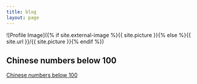 ```yaml
---
title: blog
layout: page
---
```

![Profile Image]({% if site.external-image %}{{ site.picture }}{% else %}{{ site.url }}/{{ site.picture }}{% endif %})


<h2>Chinese numbers below 100</h2>

<p  style="text-align:justify">
<A HREF="Chinese numbers 1 to 99.pdf">Chinese numbers below 100</A> 
</p>
 


